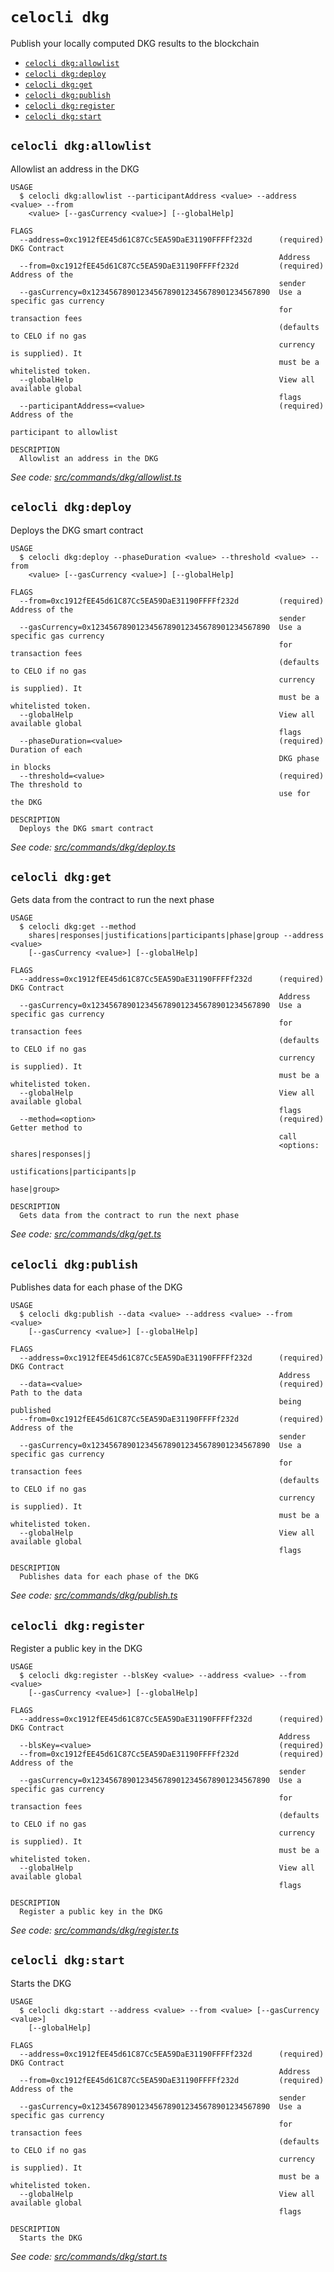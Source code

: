 `celocli dkg`
=============

Publish your locally computed DKG results to the blockchain

* [`celocli dkg:allowlist`](#celocli-dkgallowlist)
* [`celocli dkg:deploy`](#celocli-dkgdeploy)
* [`celocli dkg:get`](#celocli-dkgget)
* [`celocli dkg:publish`](#celocli-dkgpublish)
* [`celocli dkg:register`](#celocli-dkgregister)
* [`celocli dkg:start`](#celocli-dkgstart)

## `celocli dkg:allowlist`

Allowlist an address in the DKG

```
USAGE
  $ celocli dkg:allowlist --participantAddress <value> --address <value> --from
    <value> [--gasCurrency <value>] [--globalHelp]

FLAGS
  --address=0xc1912fEE45d61C87Cc5EA59DaE31190FFFFf232d      (required) DKG Contract
                                                            Address
  --from=0xc1912fEE45d61C87Cc5EA59DaE31190FFFFf232d         (required) Address of the
                                                            sender
  --gasCurrency=0x1234567890123456789012345678901234567890  Use a specific gas currency
                                                            for transaction fees
                                                            (defaults to CELO if no gas
                                                            currency is supplied). It
                                                            must be a whitelisted token.
  --globalHelp                                              View all available global
                                                            flags
  --participantAddress=<value>                              (required) Address of the
                                                            participant to allowlist

DESCRIPTION
  Allowlist an address in the DKG
```

_See code: [src/commands/dkg/allowlist.ts](https://github.com/celo-org/developer-tooling/tree/master/packages/cli/src/commands/dkg/allowlist.ts)_

## `celocli dkg:deploy`

Deploys the DKG smart contract

```
USAGE
  $ celocli dkg:deploy --phaseDuration <value> --threshold <value> --from
    <value> [--gasCurrency <value>] [--globalHelp]

FLAGS
  --from=0xc1912fEE45d61C87Cc5EA59DaE31190FFFFf232d         (required) Address of the
                                                            sender
  --gasCurrency=0x1234567890123456789012345678901234567890  Use a specific gas currency
                                                            for transaction fees
                                                            (defaults to CELO if no gas
                                                            currency is supplied). It
                                                            must be a whitelisted token.
  --globalHelp                                              View all available global
                                                            flags
  --phaseDuration=<value>                                   (required) Duration of each
                                                            DKG phase in blocks
  --threshold=<value>                                       (required) The threshold to
                                                            use for the DKG

DESCRIPTION
  Deploys the DKG smart contract
```

_See code: [src/commands/dkg/deploy.ts](https://github.com/celo-org/developer-tooling/tree/master/packages/cli/src/commands/dkg/deploy.ts)_

## `celocli dkg:get`

Gets data from the contract to run the next phase

```
USAGE
  $ celocli dkg:get --method
    shares|responses|justifications|participants|phase|group --address <value>
    [--gasCurrency <value>] [--globalHelp]

FLAGS
  --address=0xc1912fEE45d61C87Cc5EA59DaE31190FFFFf232d      (required) DKG Contract
                                                            Address
  --gasCurrency=0x1234567890123456789012345678901234567890  Use a specific gas currency
                                                            for transaction fees
                                                            (defaults to CELO if no gas
                                                            currency is supplied). It
                                                            must be a whitelisted token.
  --globalHelp                                              View all available global
                                                            flags
  --method=<option>                                         (required) Getter method to
                                                            call
                                                            <options: shares|responses|j
                                                            ustifications|participants|p
                                                            hase|group>

DESCRIPTION
  Gets data from the contract to run the next phase
```

_See code: [src/commands/dkg/get.ts](https://github.com/celo-org/developer-tooling/tree/master/packages/cli/src/commands/dkg/get.ts)_

## `celocli dkg:publish`

Publishes data for each phase of the DKG

```
USAGE
  $ celocli dkg:publish --data <value> --address <value> --from <value>
    [--gasCurrency <value>] [--globalHelp]

FLAGS
  --address=0xc1912fEE45d61C87Cc5EA59DaE31190FFFFf232d      (required) DKG Contract
                                                            Address
  --data=<value>                                            (required) Path to the data
                                                            being published
  --from=0xc1912fEE45d61C87Cc5EA59DaE31190FFFFf232d         (required) Address of the
                                                            sender
  --gasCurrency=0x1234567890123456789012345678901234567890  Use a specific gas currency
                                                            for transaction fees
                                                            (defaults to CELO if no gas
                                                            currency is supplied). It
                                                            must be a whitelisted token.
  --globalHelp                                              View all available global
                                                            flags

DESCRIPTION
  Publishes data for each phase of the DKG
```

_See code: [src/commands/dkg/publish.ts](https://github.com/celo-org/developer-tooling/tree/master/packages/cli/src/commands/dkg/publish.ts)_

## `celocli dkg:register`

Register a public key in the DKG

```
USAGE
  $ celocli dkg:register --blsKey <value> --address <value> --from <value>
    [--gasCurrency <value>] [--globalHelp]

FLAGS
  --address=0xc1912fEE45d61C87Cc5EA59DaE31190FFFFf232d      (required) DKG Contract
                                                            Address
  --blsKey=<value>                                          (required)
  --from=0xc1912fEE45d61C87Cc5EA59DaE31190FFFFf232d         (required) Address of the
                                                            sender
  --gasCurrency=0x1234567890123456789012345678901234567890  Use a specific gas currency
                                                            for transaction fees
                                                            (defaults to CELO if no gas
                                                            currency is supplied). It
                                                            must be a whitelisted token.
  --globalHelp                                              View all available global
                                                            flags

DESCRIPTION
  Register a public key in the DKG
```

_See code: [src/commands/dkg/register.ts](https://github.com/celo-org/developer-tooling/tree/master/packages/cli/src/commands/dkg/register.ts)_

## `celocli dkg:start`

Starts the DKG

```
USAGE
  $ celocli dkg:start --address <value> --from <value> [--gasCurrency <value>]
    [--globalHelp]

FLAGS
  --address=0xc1912fEE45d61C87Cc5EA59DaE31190FFFFf232d      (required) DKG Contract
                                                            Address
  --from=0xc1912fEE45d61C87Cc5EA59DaE31190FFFFf232d         (required) Address of the
                                                            sender
  --gasCurrency=0x1234567890123456789012345678901234567890  Use a specific gas currency
                                                            for transaction fees
                                                            (defaults to CELO if no gas
                                                            currency is supplied). It
                                                            must be a whitelisted token.
  --globalHelp                                              View all available global
                                                            flags

DESCRIPTION
  Starts the DKG
```

_See code: [src/commands/dkg/start.ts](https://github.com/celo-org/developer-tooling/tree/master/packages/cli/src/commands/dkg/start.ts)_
